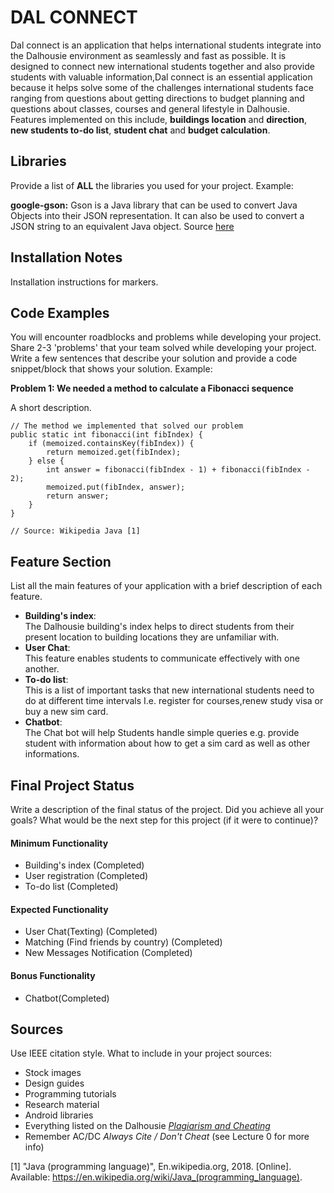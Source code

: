 # DAL CONNECT
Dal connect is an application that helps international students integrate into the Dalhousie environment as seamlessly and fast as possible. It is designed to connect new international students together and also provide students with valuable information,Dal connect is an essential application because it helps solve some of the challenges international students face ranging from questions about getting directions to budget planning and questions about classes, courses and general lifestyle in Dalhousie. Features implemented on this include, **buildings location** and **direction**, **new students to-do list**, **student chat** and **budget calculation**.


## Libraries
Provide a list of **ALL** the libraries you used for your project. Example:

**google-gson:** Gson is a Java library that can be used to convert Java Objects into their JSON representation. It can also be used to convert a JSON string to an equivalent Java object. Source [here](https://github.com/google/gson)

## Installation Notes
Installation instructions for markers.

## Code Examples
You will encounter roadblocks and problems while developing your project. Share 2-3 'problems' that your team solved while developing your project. Write a few sentences that describe your solution and provide a code snippet/block that shows your solution. Example:

**Problem 1: We needed a method to calculate a Fibonacci sequence**

A short description.
```
// The method we implemented that solved our problem
public static int fibonacci(int fibIndex) {
    if (memoized.containsKey(fibIndex)) {
        return memoized.get(fibIndex);
    } else {
        int answer = fibonacci(fibIndex - 1) + fibonacci(fibIndex - 2);
        memoized.put(fibIndex, answer);
        return answer;
    }
}

// Source: Wikipedia Java [1]
```

## Feature Section
List all the main features of your application with a brief description of each feature.
- **Building's index**:<br>
The Dalhousie building's index helps to direct students from their present location to building locations they are unfamiliar with.
- **User Chat**:<br>
This feature enables students to communicate effectively with one another.
- **To-do list**:<br>
This is a list of important tasks that new international students need to do at different time intervals I.e. register for courses,renew study visa or buy a new sim card. 
- **Chatbot**:<br>
The Chat bot will help Students handle simple queries e.g. provide student with information about how to get a sim card as well as other informations.

## Final Project Status
Write a description of the final status of the project. Did you achieve all your goals? What would be the next step for this project (if it were to continue)?

#### Minimum Functionality
- Building's index (Completed)
- User registration (Completed)
- To-do list (Completed)

#### Expected Functionality
- User Chat(Texting) (Completed)
- Matching (Find friends by country) (Completed)
- New Messages Notification (Completed)

#### Bonus Functionality
- Chatbot(Completed)

## Sources
Use IEEE citation style.
What to include in your project sources:
- Stock images
- Design guides
- Programming tutorials
- Research material
- Android libraries
- Everything listed on the Dalhousie [*Plagiarism and Cheating*](https://www.dal.ca/dept/university_secretariat/academic-integrity/plagiarism-cheating.html)
- Remember AC/DC *Always Cite / Don't Cheat* (see Lecture 0 for more info)

[1] "Java (programming language)", En.wikipedia.org, 2018. [Online]. Available: https://en.wikipedia.org/wiki/Java_(programming_language).
